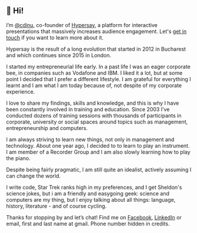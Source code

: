 ## 🖖 Hi!

I’m [@cdinu](https://twitter.com/cdinu), co-founder of [Hypersay](https://hypersay.com/), a platform for interactive presentations that massively increases audience engagement. Let's [get in touch](https://hypersay.com/) if you want to learn more about it.

Hypersay is the result of a long evolution that started in 2012 in Bucharest and which continues since 2015 in London.

I started my entrepreneurial life early. In a past life I was an eager corporate bee, in companies such as Vodafone and IBM. I liked it a lot, but at some point I decided that I prefer a different lifestyle. I am grateful for everything I learnt and I am what I am today because of, not despite of my corporate experience.

I love to share my findings, skills and knowledge, and this is why I have been constantly involved in training and education. Since 2003 I’ve conducted dozens of training sessions with thousands of participants in corporate, university or social spaces around topics such as management, entrepreneurship and computers.

I am always striving to learn new things, not only in management and technology. About one year ago, I decided to to learn to play an instrument. I am member of a Recorder Group and I am also slowly learning how to play the piano.

Despite being fairly pragmatic, I am still quite an idealist, actively assuming I can change the world.

I write code, Star Trek ranks high in my preferences, and I get Sheldon's science jokes, but i am a friendly and easygoing geek: science and computers are my thing, but I enjoy talking about all things: language, history, literature - and of course cycling.

Thanks for stopping by and let’s chat! Find me on [Facebook](https://www.facebook.com/cristian.dinu.infoideea), [LinkedIn](https://linkedin.com/in/cdinu) or email, first and last name at gmail. Phone number hidden in credits.

